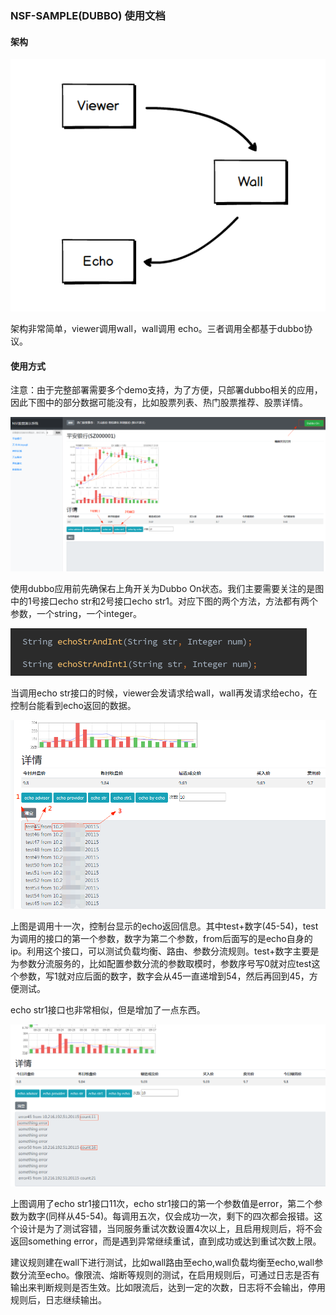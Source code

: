 ### NSF-SAMPLE(DUBBO) 使用文档

#### 架构

![1559637900737](./dubbo架构图.png)

架构非常简单，viewer调用wall，wall调用 echo。三者调用全都基于dubbo协议。



#### 使用方式

注意：由于完整部署需要多个demo支持，为了方便，只部署dubbo相关的应用，因此下图中的部分数据可能没有，比如股票列表、热门股票推荐、股票详情。



![1559638227761](./dubbo主界面.png)

使用dubbo应用前先确保右上角开关为Dubbo On状态。我们主要需要关注的是图中的1号接口echo str和2号接口echo str1。对应下图的两个方法，方法都有两个参数，一个string，一个integer。

![1559638829671](./dubbo接口图.png)

当调用echo str接口的时候，viewer会发请求给wall，wall再发请求给echo，在控制台能看到echo返回的数据。

![1559638658525](./echostr.png)

上图是调用十一次，控制台显示的echo返回信息。其中test+数字(45-54)，test为调用的接口的第一个参数，数字为第二个参数，from后面写的是echo自身的ip。利用这个接口，可以测试负载均衡、路由、参数分流规则。test+数字主要是为参数分流服务的，比如配置参数分流的参数取模时，参数序号写0就对应test这个参数，写1就对应后面的数字，数字会从45一直递增到54，然后再回到45，方便测试。



echo str1接口也非常相似，但是增加了一点东西。

![1559639349018](./echostr1.png)

上图调用了echo str1接口11次，echo str1接口的第一个参数值是error，第二个参数为数字(同样从45-54)。每调用五次，仅会成功一次，剩下的四次都会报错。这个设计是为了测试容错，当同服务重试次数设置4次以上，且启用规则后，将不会返回something error，而是遇到异常继续重试，直到成功或达到重试次数上限。



建议规则建在wall下进行测试，比如wall路由至echo,wall负载均衡至echo,wall参数分流至echo。像限流、熔断等规则的测试，在启用规则后，可通过日志是否有输出来判断规则是否生效。比如限流后，达到一定的次数，日志将不会输出，停用规则后，日志继续输出。

